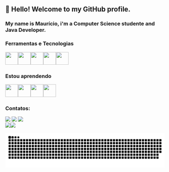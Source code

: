 ## 👋 Hello! Welcome to my GitHub profile.
### My name is Maurício, i'm a Computer Science studente and Java Developer.

### Ferramentas e Tecnologias

<img src="https://cdn.jsdelivr.net/gh/devicons/devicon/icons/git/git-original.svg" width="40" height="40"/><img src="https://cdn.jsdelivr.net/gh/devicons/devicon/icons/java/java-original.svg" width="40" height="40"/><img src="https://cdn.jsdelivr.net/gh/devicons/devicon/icons/python/python-original.svg" width="40" height="40"/><img src="https://cdn.jsdelivr.net/gh/devicons/devicon/icons/mysql/mysql-original.svg" width="40" height="40"/><img src="https://cdn.jsdelivr.net/gh/devicons/devicon/icons/vscode/vscode-original.svg" width="40" height="40"/>

### Estou aprendendo

<img src="https://cdn.jsdelivr.net/gh/devicons/devicon/icons/html5/html5-original.svg" width="40" height="40"/><img src="https://cdn.jsdelivr.net/gh/devicons/devicon/icons/css3/css3-original.svg" width="40" height="40"/><img src="https://cdn.jsdelivr.net/gh/devicons/devicon/icons/javascript/javascript-original.svg" width="40" height="40"/><img src="https://cdn.jsdelivr.net/gh/devicons/devicon/icons/spring/spring-original.svg" width="40" height="40"/>             

### Contatos:

<div>
<a href="https://instagram.com/mauricioabcz" target="_blank"><img src="https://img.shields.io/badge/-Instagram-%23E4405F?style=for-the-badge&logo=instagram&logoColor=white" target="_blank"></a>
<a href = "mauricioarruda660@gmail.com"><img src="https://img.shields.io/badge/Gmail-D14836?style=for-the-badge&logo=gmail&logoColor=white" target="_blank"></a>
<a href="https://www.linkedin.com/in/mauricio-arruda-rodrigues-79225b144" target="_blank"><img src="https://img.shields.io/badge/-LinkedIn-%230077B5?style=for-the-badge&logo=linkedin&logoColor=white" target="_blank"></a>   
</div>

<div>
<a href="https://github.com/mauricioabc">
<img height="150em" src="https://github-readme-stats.vercel.app/api/top-langs/?username=mauricioabc&layout=compact&langs_count=7&theme=dracula"/><img height="150em" src="https://github-readme-stats.vercel.app/api?username=mauricioabc&show_icons=true&theme=dracula&include_all_commits=true&count_private=true"/>
</div>

  ![Snake animation](https://github.com/mauricioabc/mauricioabc/blob/output/github-contribution-grid-snake.svg)
